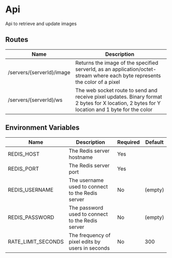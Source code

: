 # Api
Api to retrieve and update images

## Routes

| Name                      | Description                                                                                                                                   |
| ------------------------- | --------------------------------------------------------------------------------------------------------------------------------------------- |
| /servers/{serverId}/image | Returns the image of the specified serverId, as an application/octet-stream where each byte represents the color of a pixel                   |
| /servers/{serverId}/ws    | The web socket route to send and receive pixel updates. Binary format 2 bytes for X location, 2 bytes for Y location and 1 byte for the color |

## Environment Variables

| Name               | Description                                      | Required | Default |
| ------------------ | ------------------------------------------------ | -------- | ------- |
| REDIS_HOST         | The Redis server hostname                        | Yes      |         |
| REDIS_PORT         | The Redis server port                            | Yes      |         |
| REDIS_USERNAME     | The username used to connect to the Redis server | No       | (empty) |
| REDIS_PASSWORD     | The password used to connect to the Redis server | No       | (empty) |
| RATE_LIMIT_SECONDS | The frequency of pixel edits by users in seconds | No       | 300     |

